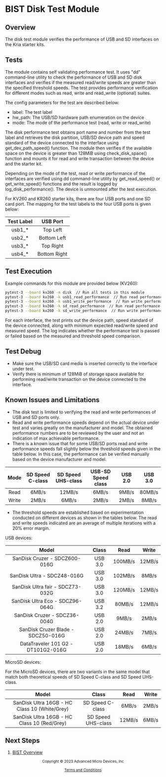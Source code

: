 ﻿# BIST Disk Test Module

## Overview

The disk test module verifies the performance of USB and SD interfaces on the 
Kria starter kits.


## Tests

The module contains self validating performance test. It uses "dd" command-line
utility to check the performance of USB and SD disk interfaces and verifies
if the measured read/write speeds are greater than the specified threshold speeds.
The test provides performance verification for different modes such as read, write
and read_write (optional) suites.

The config parameters for the test are described below:

* label: The test label
* hw_path: The USB/SD hardware path enumeration on the device
* mode: The mode of the performance test (read, write or read_write)

The disk performance test obtains port name and number from the test label
and retrieves the disk partition, USB/SD device path and speed standard of
the device connected to the interface using get_dev_path_speed() function.
The module then verifies if the available space on the device is greater than
128MiB using check_disk_space() function and mounts it for read and write transaction
between the device and the starter kit. 

Depending on the mode of the test, read or write performance of the interfaces
are verified using dd command-line utility by get_read_speed() or get_write_speed()
functions and the result is logged by log_disk_performance(). The device is unmounted
after the test execution.

For KV260 and KR260 starter kits, there are four USB ports and one SD card port. The
mapping for the test labels to the four USB ports is given below:

| Test Label  | USB Port |
| :---------: | :------: |
| usb1_* | Top Left      |
| usb2_* | Bottom Left   |
| usb3_* | Top Right     |
| usb4_* | Bottom Right  |

## Test Execution

Example commands for this module are provided below (KV260):

```bash
pytest-3 --board kv260 -m disk  // Run all tests in this module
pytest-3 --board kv260 -k usb1_read_performance  // Run read performance test for USB1 port
pytest-3 --board kv260 -k usb1_write_performance  // Run write performance test for USB1 port
pytest-3 --board kv260 -k sd_read_performance  // Run read performance test for SD port
pytest-3 --board kv260 -k sd_write_performance  // Run write performance test for SD port
```

For each interface, the test prints out the device path, speed standard of the device
connected, along with minimum expected read/write speed and measured speed. The log indicates
whether the performance test is passed or failed based on the measured and threshold speed
comparison.

## Test Debug

* Make sure the USB/SD card media is inserted correctly to the interface under test.
* Verify there is minimum of 128MiB of storage space available for performing read/write
  transaction on the device connected to the interface. 

## Known Issues and Limitations

* The disk test is limited to verifying the read and write performances of USB and SD
  ports only. 
* Read and write performance speeds depend on the actual device under test and varies greatly
  on the manufacturer and model. The obtained performance numbers are to be reviewed by the
  user and not an indication of max achievable performance.
* There is a known issue that for some USB/SD ports read and write performance speeds fall
  slightly below the threshold speeds given in the table below. In this case, the performance
  can be verified manually based on the device manufacturer and model.

| Mode  | SD Speed C-class | SD Speed UHS-class | USB-SD Speed class | USB 2.0 | USB 3.0 |
| :---: | :--------------: | :----------------: | :----------------: | :-----: | :-----: |
| Read  |       6MB/s      |       12MB/s       |        6MB/s       |  9MB/s  |  80MB/s |
| Write |       2MB/s      |       6MB/s        |        2MB/s       |  2MB/s  |  8MB/s  |

* The threshold speeds are established based on experimentation conducted on different devices
  as shown in the tables below. The read and write speeds indicated are an average of multiple
  iterations with a 20% error margin.
  
USB devices:

|                Model                 |   Class   |  Read     |   Write  |
|  :--------------------------------:  |  :-----:  |  :-----:  |  :----:  |
|     SanDisk Cruzer - SDCZ600-016G    |  USB 3.0  |  100MB/s  |  12MB/s  |
|      SanDisk Ultra - SDCZ48-016G     |  USB 3.0  |  102MB/s  |   8MB/s  |
|   SanDisk Ultra fair - SDCZ73-032G   |  USB 3.0  |  120MB/s  |  12MB/s  |
|   SanDisk Ultra Eco - SDCZ96-064G    |  USB 3.2  |  80MB/s   |  12MB/s  |
|      SanDisk Cruzer - SDCZ36-004G    |  USB 2.0  |   9MB/s   |   2MB/s  |
|  SanDisk Cruzer Blade - SDCZ50-016G  |  USB 2.0  |  24MB/s   |   7MB/s  |
|  DataTraveler 101 G2 - DT101G2-016G  |  USB 2.0  |  18MB/s   |   6MB/s  |

MicroSD devices:

For the MicroSD devices, there are two variants in the same model that match both theoretical
speeds of SD Speed C-class and SD Speed UHS-class.

|                      Model                    |        Class       |   Read   |  Write |
| :-------------------------------------------: | :----------------: | :------: | :----: |
| SanDisk Ultra 16GB - HC Class 10 (White/Grey) |  SD Speed C-class  |  6MB/s   |  2MB/s |
| SanDisk Ultra 16GB - HC Class 10 (Red/Grey)   | SD Speed UHS-class |  12MB/s  |  6MB/s |

## Next Steps

1. [BIST Overview](../overview)


<p class="sphinxhide" align="center"><sub>Copyright © 2023 Advanced Micro Devices, Inc</sub></p>

<p class="sphinxhide" align="center"><sup><a href="https://www.amd.com/en/corporate/copyright">Terms and Conditions</a></sup></p>
